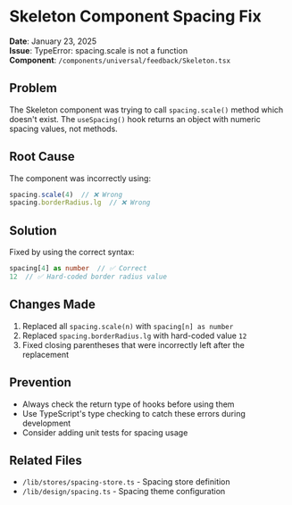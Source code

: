 # Skeleton Component Spacing Fix

**Date**: January 23, 2025  
**Issue**: TypeError: spacing.scale is not a function  
**Component**: `/components/universal/feedback/Skeleton.tsx`

## Problem

The Skeleton component was trying to call `spacing.scale()` method which doesn't exist. The `useSpacing()` hook returns an object with numeric spacing values, not methods.

## Root Cause

The component was incorrectly using:
```typescript
spacing.scale(4)  // ❌ Wrong
spacing.borderRadius.lg  // ❌ Wrong
```

## Solution

Fixed by using the correct syntax:
```typescript
spacing[4] as number  // ✅ Correct
12  // ✅ Hard-coded border radius value
```

## Changes Made

1. Replaced all `spacing.scale(n)` with `spacing[n] as number`
2. Replaced `spacing.borderRadius.lg` with hard-coded value `12`
3. Fixed closing parentheses that were incorrectly left after the replacement

## Prevention

- Always check the return type of hooks before using them
- Use TypeScript's type checking to catch these errors during development
- Consider adding unit tests for spacing usage

## Related Files

- `/lib/stores/spacing-store.ts` - Spacing store definition
- `/lib/design/spacing.ts` - Spacing theme configuration